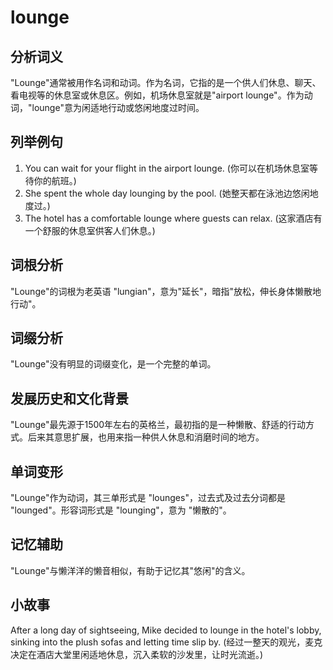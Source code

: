 # lounge

## 分析词义

  

"Lounge"通常被用作名词和动词。作为名词，它指的是一个供人们休息、聊天、看电视等的休息室或休息区。例如，机场休息室就是"airport lounge"。作为动词，"lounge"意为闲适地行动或悠闲地度过时间。

  

## 列举例句

  

1.  You can wait for your flight in the airport lounge. (你可以在机场休息室等待你的航班。)
2.  She spent the whole day lounging by the pool. (她整天都在泳池边悠闲地度过。)
3.  The hotel has a comfortable lounge where guests can relax. (这家酒店有一个舒服的休息室供客人们休息。)

  

## 词根分析

  

"Lounge"的词根为老英语 "lungian"，意为"延长"，暗指"放松，伸长身体懒散地行动"。

  

## 词缀分析

  

"Lounge"没有明显的词缀变化，是一个完整的单词。

  

## 发展历史和文化背景

  

"Lounge"最先源于1500年左右的英格兰，最初指的是一种懒散、舒适的行动方式。后来其意思扩展，也用来指一种供人休息和消磨时间的地方。

  

## 单词变形

  

"Lounge"作为动词，其三单形式是 "lounges"，过去式及过去分词都是 "lounged"。形容词形式是 "lounging"，意为 "懒散的"。

  

## 记忆辅助

  

"Lounge"与懒洋洋的懒音相似，有助于记忆其"悠闲"的含义。

  

## 小故事

  

After a long day of sightseeing, Mike decided to lounge in the hotel's lobby, sinking into the plush sofas and letting time slip by. (经过一整天的观光，麦克决定在酒店大堂里闲适地休息，沉入柔软的沙发里，让时光流逝。)
